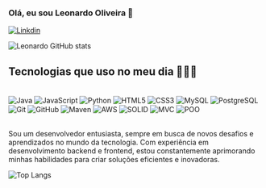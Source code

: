 ### Olá, eu sou Leonardo Oliveira 👋
[![Linkdin](https://img.shields.io/badge/LinkedIn-0077B5?style=for-the-badge&logo=linkedin&logoColor=white)](https://www.linkedin.com/in/leonardo-alc%C3%A2ntara-6b5795232/)

![Leonardo GitHub stats](https://github-readme-stats.vercel.app/api?username=Beavisoliver&show_icons=true&theme=radical)

## Tecnologias que uso no meu dia 👨🏻‍💻
<div style="display: inline_block"><br/>
  <!-- Linguagens -->
  <img align="center" alt="Java" src="https://img.shields.io/badge/Java-ED8B00?style=for-the-badge&logo=openjdk&logoColor=white" />
  <img align="center" alt="JavaScript" src="https://img.shields.io/badge/JavaScript-323330?style=for-the-badge&logo=javascript&logoColor=F7DF1E" />
  <img align="center" alt="Python" src="https://img.shields.io/badge/Python-3776AB?style=for-the-badge&logo=python&logoColor=white" />
  <img align="center" alt="HTML5" src="https://img.shields.io/badge/HTML-239120?style=for-the-badge&logo=html5&logoColor=white" />
  <img align="center" alt="CSS3" src="https://img.shields.io/badge/CSS-239120?&style=for-the-badge&logo=css3&logoColor=white" />

 

  <!-- Frameworks e Bibliotecas -->


  <!-- Banco de Dados -->
  <img align="center" alt="MySQL" src="https://img.shields.io/badge/MySQL-00000F?style=for-the-badge&logo=mysql&logoColor=white" />
  <img align="center" alt="PostgreSQL" src="https://img.shields.io/badge/PostgreSQL-336791?style=for-the-badge&logo=postgresql&logoColor=white" />

  <!-- Dev Tools e Versionamento -->
  <img align="center" alt="Git" src="https://img.shields.io/badge/Git-F05032?style=for-the-badge&logo=git&logoColor=white" />
  <img align="center" alt="GitHub" src="https://img.shields.io/badge/GitHub-000000?style=for-the-badge&logo=github&logoColor=white" />
  <img align="center" alt="Maven" src="https://img.shields.io/badge/Maven-C71A36?style=for-the-badge&logo=apache-maven&logoColor=white" />

  <!-- AWS e Serviços -->
  <img align="center" alt="AWS" src="https://img.shields.io/badge/AWS-FF9900?style=for-the-badge&logo=amazonaws&logoColor=white" />

  <!-- Outras habilidades -->
  <img align="center" alt="SOLID" src="https://img.shields.io/badge/SOLID_Principles-262626?style=for-the-badge&logo=code&logoColor=white" />
  <img align="center" alt="MVC" src="https://img.shields.io/badge/MVC Pattern-007ACC?style=for-the-badge&logo=code&logoColor=white" />
  <img align="center" alt="POO" src="https://img.shields.io/badge/OOP-232F3E?style=for-the-badge&logo=java&logoColor=white" />
</div><br/>
 
Sou um desenvolvedor entusiasta, sempre em busca de novos desafios e aprendizados no mundo da tecnologia. Com experiência em desenvolvimento backend e frontend, estou constantemente aprimorando minhas habilidades para criar soluções eficientes e inovadoras.

![Top Langs](https://github-readme-stats.vercel.app/api/top-langs/?username=abreuwilliam&layout=compact)


